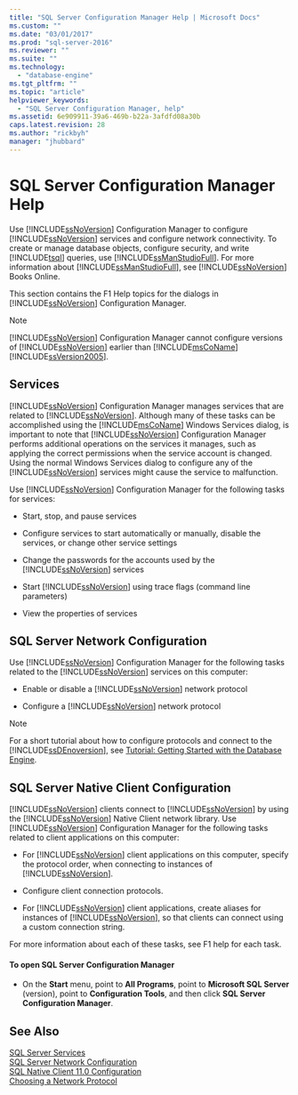```yaml
---
title: "SQL Server Configuration Manager Help | Microsoft Docs"
ms.custom: ""
ms.date: "03/01/2017"
ms.prod: "sql-server-2016"
ms.reviewer: ""
ms.suite: ""
ms.technology: 
  - "database-engine"
ms.tgt_pltfrm: ""
ms.topic: "article"
helpviewer_keywords: 
  - "SQL Server Configuration Manager, help"
ms.assetid: 6e909911-39a6-469b-b22a-3afdfd08a30b
caps.latest.revision: 28
ms.author: "rickbyh"
manager: "jhubbard"
---
```

# SQL Server Configuration Manager Help
  Use [!INCLUDE[ssNoVersion](../../advanced-analytics/r-services/includes/ssnoversion-md.md)] Configuration Manager to configure [!INCLUDE[ssNoVersion](../../advanced-analytics/r-services/includes/ssnoversion-md.md)] services and configure network connectivity. To create or manage database objects, configure security, and write [!INCLUDE[tsql](../../advanced-analytics/r-services/includes/tsql-md.md)] queries, use [!INCLUDE[ssManStudioFull](../../advanced-analytics/r-services/includes/ssmanstudiofull-md.md)]. For more information about [!INCLUDE[ssManStudioFull](../../advanced-analytics/r-services/includes/ssmanstudiofull-md.md)], see [!INCLUDE[ssNoVersion](../../advanced-analytics/r-services/includes/ssnoversion-md.md)] Books Online.  
  
 This section contains the F1 Help topics for the dialogs in [!INCLUDE[ssNoVersion](../../advanced-analytics/r-services/includes/ssnoversion-md.md)] Configuration Manager.  
  
> [!NOTE]  
>  [!INCLUDE[ssNoVersion](../../advanced-analytics/r-services/includes/ssnoversion-md.md)] Configuration Manager cannot configure versions of [!INCLUDE[ssNoVersion](../../advanced-analytics/r-services/includes/ssnoversion-md.md)] earlier than [!INCLUDE[msCoName](../../advanced-analytics/r-services/tutorials/includes/msconame-md.md)][!INCLUDE[ssVersion2005](../../analysis-services/data-mining/includes/ssversion2005-md.md)].  
  
## Services  
 [!INCLUDE[ssNoVersion](../../advanced-analytics/r-services/includes/ssnoversion-md.md)] Configuration Manager manages services that are related to [!INCLUDE[ssNoVersion](../../advanced-analytics/r-services/includes/ssnoversion-md.md)]. Although many of these tasks can be accomplished using the [!INCLUDE[msCoName](../../advanced-analytics/r-services/tutorials/includes/msconame-md.md)] Windows Services dialog, is important to note that [!INCLUDE[ssNoVersion](../../advanced-analytics/r-services/includes/ssnoversion-md.md)] Configuration Manager performs additional operations on the services it manages, such as applying the correct permissions when the service account is changed. Using the normal Windows Services dialog to configure any of the [!INCLUDE[ssNoVersion](../../advanced-analytics/r-services/includes/ssnoversion-md.md)] services might cause the service to malfunction.  
  
 Use [!INCLUDE[ssNoVersion](../../advanced-analytics/r-services/includes/ssnoversion-md.md)] Configuration Manager for the following tasks for services:  
  
-   Start, stop, and pause services  
  
-   Configure services to start automatically or manually, disable the services, or change other service settings  
  
-   Change the passwords for the accounts used by the [!INCLUDE[ssNoVersion](../../advanced-analytics/r-services/includes/ssnoversion-md.md)] services  
  
-   Start [!INCLUDE[ssNoVersion](../../advanced-analytics/r-services/includes/ssnoversion-md.md)] using trace flags (command line parameters)  
  
-   View the properties of services  
  
## SQL Server Network Configuration  
 Use [!INCLUDE[ssNoVersion](../../advanced-analytics/r-services/includes/ssnoversion-md.md)] Configuration Manager for the following tasks related to the [!INCLUDE[ssNoVersion](../../advanced-analytics/r-services/includes/ssnoversion-md.md)] services on this computer:  
  
-   Enable or disable a [!INCLUDE[ssNoVersion](../../advanced-analytics/r-services/includes/ssnoversion-md.md)] network protocol  
  
-   Configure a [!INCLUDE[ssNoVersion](../../advanced-analytics/r-services/includes/ssnoversion-md.md)] network protocol  
  
> [!NOTE]  
>  For a short tutorial about how to configure protocols and connect to the [!INCLUDE[ssDEnoversion](../../analysis-services/instances/install/windows/includes/ssdenoversion-md.md)], see [Tutorial: Getting Started with the Database Engine](../../relational-databases/tutorials/tutorial-getting-started-with-the-database-engine.md).  
  
## SQL Server Native Client Configuration  
 [!INCLUDE[ssNoVersion](../../advanced-analytics/r-services/includes/ssnoversion-md.md)] clients connect to [!INCLUDE[ssNoVersion](../../advanced-analytics/r-services/includes/ssnoversion-md.md)] by using the [!INCLUDE[ssNoVersion](../../advanced-analytics/r-services/includes/ssnoversion-md.md)] Native Client network library. Use [!INCLUDE[ssNoVersion](../../advanced-analytics/r-services/includes/ssnoversion-md.md)] Configuration Manager for the following tasks related to client applications on this computer:  
  
-   For [!INCLUDE[ssNoVersion](../../advanced-analytics/r-services/includes/ssnoversion-md.md)] client applications on this computer, specify the protocol order, when connecting to instances of [!INCLUDE[ssNoVersion](../../advanced-analytics/r-services/includes/ssnoversion-md.md)].  
  
-   Configure client connection protocols.  
  
-   For [!INCLUDE[ssNoVersion](../../advanced-analytics/r-services/includes/ssnoversion-md.md)] client applications, create aliases for instances of [!INCLUDE[ssNoVersion](../../advanced-analytics/r-services/includes/ssnoversion-md.md)], so that clients can connect using a custom connection string.  
  
 For more information about each of these tasks, see F1 help for each task.  
  
#### To open SQL Server Configuration Manager  
  
-   On the **Start** menu, point to **All Programs**, point to **Microsoft SQL Server** (version), point to **Configuration Tools**, and then click **SQL Server Configuration Manager**.  
  
## See Also  
 [SQL Server Services](../../tools/configuration-manager/sql-server-services.md)   
 [SQL Server Network Configuration](../../tools/configuration-manager/sql-server-network-configuration.md)   
 [SQL Native Client 11.0 Configuration](../../tools/configuration-manager/sql-native-client-11.0-configuration.md)   
 [Choosing a Network Protocol](../Topic/Choosing%20a%20Network%20Protocol.md)  
  
  